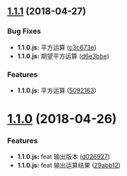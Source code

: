 <a name="1.1.1"></a>
## [1.1.1](https://github.com/Jesonhu/git-study-demo/compare/1.1.0...1.1.1) (2018-04-27)


### Bug Fixes

* **1.1.0.js:** 平方运算 ([c3c673e](https://github.com/Jesonhu/git-study-demo/commit/c3c673e))
* **1.1.0.js:** 期望平方运算 ([d6e3bbe](https://github.com/Jesonhu/git-study-demo/commit/d6e3bbe))


### Features

* **1.1.0.js:** 平方运算 ([5092163](https://github.com/Jesonhu/git-study-demo/commit/5092163))

<a name="1.1.0"></a>
# [1.1.0](https://github.com/Jesonhu/git-study-demo/compare/1.0.3...1.1.0) (2018-04-26)


### Features

* **1.1.0.js:** feat 输出版本 ([d026927](https://github.com/Jesonhu/git-study-demo/commit/d026927))
* **1.1.0.js:** feat 输出运算结果 ([29abb12](https://github.com/Jesonhu/git-study-demo/commit/29abb12))